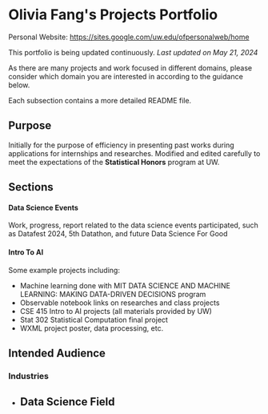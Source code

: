 # Olivia Fang's Projects Portfolio

Personal Website: https://sites.google.com/uw.edu/ofpersonalweb/home

This portfolio is being updated continuously. *Last updated on May 21, 2024*

As there are many projects and work focused in different domains, please consider which domain you are interested in according to the guidance below.

Each subsection contains a more detailed README file.

## Purpose

Initially for the purpose of efficiency in presenting past works during applications for internships and researches. Modified and edited carefully to meet the expectations of the **Statistical Honors** program at UW.

## Sections

#### Data Science Events

Work, progress, report related to the data science events participated, such as Datafest 2024, 5th Datathon, and future Data Science For Good 

#### Intro To AI



Some example projects including:
- Machine learning done with MIT DATA SCIENCE AND MACHINE LEARNING: MAKING DATA-DRIVEN DECISIONS program
- Observable notebook links on researches and class projects
- CSE 415 Intro to AI projects (all materials provided by UW)
- Stat 302 Statistical Computation final project
- WXML project poster, data processing, etc.

## Intended Audience
### Industries
- Data Science Field
  - 
